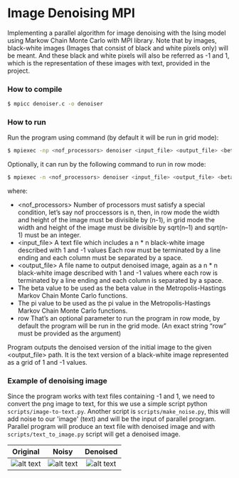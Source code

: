 # Image Denoising MPI
Implementing a parallel algorithm for image denoising with the Ising model using Markow Chain Monte Carlo with MPI library.
Note that by images, black-white images (Images that consist of black and white pixels only) will be meant. And these black and white pixels will also be referred as -1 and 1, which is the representation of these images with text, provided in the project.

### How to compile

```sh
$ mpicc denoiser.c -o denoiser
```

### How to run
Run the program using command (by default it will be run in grid mode):
```sh
$ mpiexec -np <nof_processors> denoiser <input_file> <output_file> <beta> <pi>
```
Optionally, it can run by the following command to run in row mode:
```sh
$ mpiexec -n <nof_processors> denoiser <input_file> <output_file> <beta> <pi> row
```

where:

- <nof_processors> Number of processors must satisfy a special condition, let’s say nof
proccessors is n, then, in row mode the width and height of the image must be
divisible by (n-1), in grid mode the width and height of the image must be divisible
by sqrt(n–1) and sqrt(n-1) must be an integer.
- <input_file> A text file which includes a n * n black-white image described with
1 and -1 values Each row must be terminated by a line ending and each column must
be separated by a space.
- <output_file> A file name to output denoised image, again as a n * n black-white
image described with 1 and -1 values where each row is terminated by a line ending
and each column is separated by a space.
- <beta> The beta value to be used as the beta value in the Metropolis-Hastings
Markov Chain Monte Carlo functions.
- <pi> The pi value to be used as the pi value in the Metropolis-Hastings Markov
Chain Monte Carlo functions.
- row That’s an optional parameter to run the program in row mode, by default the
program will be run in the grid mode. (An exact string “row” must be provided as the
argument)

Program outputs the denoised version of the initial image to the given
<output_file> path. It is the text version of a black-white image represented as a
grid of 1 and -1 values.


### Example of denoising image
Since the program works with text files containing -1 and 1, we need to convert the png image to text, for this we use a simple script python `scripts/image-to-text.py`. 
Another script is `scripts/make_noise.py`, this will add noise to our 'image' (text) and will be the input of parallel program.
Parallel program will produce an text file with denoised image and with `scripts/text_to_image.py` script will get a denoised image.

Original                    |  Noisy                   |  Denoised
:-------------------------:|:-------------------------: |:-------------------------:
![alt text](https://github.com/raffranco/Image-Denoising-MPI/blob/master/input-output/yinyang.png?raw=true)  |  ![alt text](https://github.com/raffranco/Image-Denoising-MPI/blob/master/input-output/yinyang_noisy.png?raw=true) | ![alt text](https://github.com/raffranco/Image-Denoising-MPI/blob/master/input-output/yinyang_output.png?raw=true)
